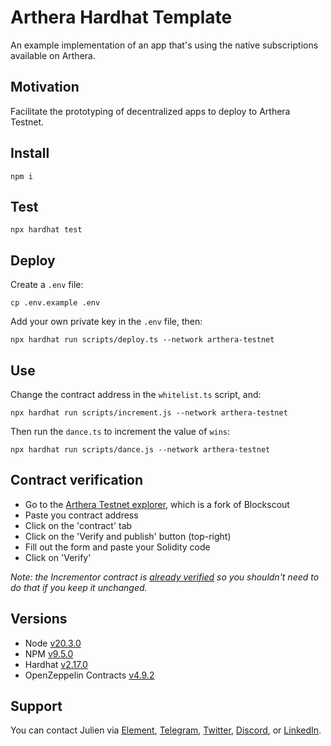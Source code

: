 # Arthera Hardhat Template

An example implementation of an app that's using the native subscriptions available on Arthera. 

## Motivation

Facilitate the prototyping of decentralized apps to deploy to Arthera Testnet.

## Install

```
npm i
```

## Test

```
npx hardhat test
```

## Deploy

Create a `.env` file:

```
cp .env.example .env
```

Add your own private key in the `.env` file, then: 

```
npx hardhat run scripts/deploy.ts --network arthera-testnet
```

## Use

Change the contract address in the `whitelist.ts` script, and: 

```
npx hardhat run scripts/increment.js --network arthera-testnet
```

Then run the `dance.ts` to increment the value of `wins`: 

```
npx hardhat run scripts/dance.js --network arthera-testnet
```

## Contract verification

- Go to the [Arthera Testnet explorer](https://explorer-test.arthera.net/), which is a fork of Blockscout
- Paste you contract address
- Click on the 'contract' tab
- Click on the 'Verify and publish' button (top-right)
- Fill out the form and paste your Solidity code
- Click on 'Verify'

_Note: the Incrementor contract is [already verified](https://explorer-test.arthera.net/address/0x570DB771DeA83A2f6322E775886b0196cD770D7F?tab=contract) so you shouldn't need to do that if you keep it unchanged._

## Versions

- Node [v20.3.0](https://nodejs.org/uk/blog/release/v20.3.0/)
- NPM [v9.5.0](https://github.com/npm/cli/releases/tag/v9.5.0)
- Hardhat [v2.17.0](https://github.com/NomicFoundation/hardhat/releases/tag/hardhat%402.17.0)
- OpenZeppelin Contracts [v4.9.2](https://github.com/OpenZeppelin/openzeppelin-contracts/releases/tag/v4.9.2)

## Support

You can contact Julien via [Element](https://matrix.to/#/@julienbrg:matrix.org), [Telegram](https://t.me/julienbrg), [Twitter](https://twitter.com/julienbrg), [Discord](https://discordapp.com/users/julienbrg), or [LinkedIn](https://www.linkedin.com/in/julienberanger/).